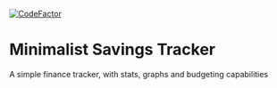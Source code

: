 [![CodeFactor](https://www.codefactor.io/repository/github/thicksandwich/minimalist-savings-tracker/badge?s=3b819b535055bc84d735f53c912efe5e2ee11cd4)](https://www.codefactor.io/repository/github/thicksandwich/minimalist-savings-tracker)

# Minimalist Savings Tracker
A simple finance tracker, with stats, graphs and budgeting capabilities
